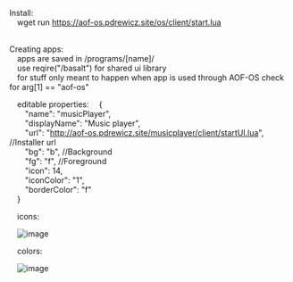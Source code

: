 Install:<br />
&emsp;wget run https://aof-os.pdrewicz.site/os/client/start.lua<br /><br />

Creating apps:<br />
  &emsp;apps are saved in /programs/[name]/<br />
  &emsp;use reqire("/basalt") for shared ui library<br />
  &emsp;for stuff only meant to happen when app is used through AOF-OS check for arg[1] == "aof-os"<br />

  &emsp;editable properties:
    &emsp;{<br />
        &emsp;&emsp;"name": "musicPlayer",<br />
        &emsp;&emsp;"displayName": "Music player",<br />
        &emsp;&emsp;"url": "http://aof-os.pdrewicz.site/musicplayer/client/startUI.lua",  //Installer url<br />
        &emsp;&emsp;"bg": "b",  //Background<br />
        &emsp;&emsp;"fg": "f",  //Foreground<br />
        &emsp;&emsp;"icon": 14,<br />
        &emsp;&emsp;"iconColor": "1",<br />
        &emsp;&emsp;"borderColor": "f"<br />
    &emsp;}

  &emsp;icons:
  
  &emsp;![image](https://github.com/Pdrewicz/AOF-OS/assets/106173218/cced3426-6041-4a43-9787-96839327b354)

  &emsp;colors:

  &emsp;![image](https://github.com/Pdrewicz/AOF-OS/assets/106173218/b249ab63-ea7a-4410-a652-c54760ba806e)




